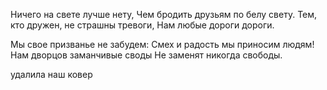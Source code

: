 Ничего на свете лучше нету,
Чем бродить друзьям по белу свету.
Тем, кто дружен, не страшны тревоги,
Нам любые дороги дороги.

Мы свое призванье не забудем:
Смех и радость мы приносим людям!
Нам дворцов заманчивые своды
Не заменят никогда свободы.

удалила наш ковер
